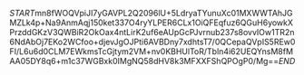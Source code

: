 $START$mn8fWOQVpiJI7yGAVPL2Q2096lU+5LdryaTYunuXc01MXWWTAhJGMZLk4p+Na9AnmAqj150ket337O4ryYLPER6CLx1OiQFEqfuz6QGuH6yowkXPrzddGKzV3QWBiR2OkOax4ntLirK2uf6eAUpGcPJvrnub237s8ovvIOw1TR2n6NdAbOj7EKo2WCfoo+djevJgOJPti6AVBDny7xdhtsT7/0QCepaQVpIS5REw0FI/L6u6d0CLM7EWkmsTcGjtym2VM+nv0KBHUlToR/Tbln4i62UEQYnsM8fMAA05DY8q6+m1c37WGBxk0IMgNQ58dHV8k3MFXXFShQPOgP0/Mg==$END$